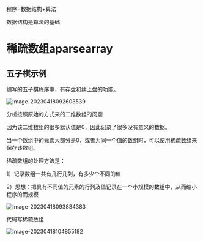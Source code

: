 程序=数据结构+算法

数据结构是算法的基础

# 稀疏数组aparsearray

## 五子棋示例

编写的五子棋程序中，有存盘和续上盘的功能。

![image-20230418092603539](C:\Users\Administrator\AppData\Roaming\Typora\typora-user-images\image-20230418092603539.png)

分析按照原始的方式来的二维数组的问题

因为该二维数组的很多默认值是0，因此记录了很多没有意义的数据。



当一个数组中的元素大部分是0，或者为同一个值的数组时，可以使用稀疏数组来保存该数组。

稀疏数组的处理方法是：

1）记录数组一共有几行几列，有多少个不同的值

2）思想：把具有不同值的元素的行列及值记录在一个小规模的数组中，从而缩小程序的而规模

![image-20230418093834383](C:\Users\Administrator\AppData\Roaming\Typora\typora-user-images\image-20230418093834383.png)

代码写稀疏数组

![image-20230418104855182](C:\Users\Administrator\AppData\Roaming\Typora\typora-user-images\image-20230418104855182.png)